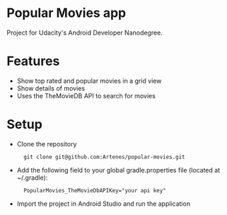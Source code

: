 # Popular Movies app

Project for Udacity's Android Developer Nanodegree. 

# Features

- Show top rated and popular movies in a grid view
- Show details of movies
- Uses the TheMovieDB API to search for movies

# Setup

- Clone the repository

        git clone git@github.com:Artenes/popular-movies.git

- Add the following field to your global gradle.properties file (located at ~/.gradle):

        PopularMovies_TheMovieDbAPIKey="your api key"

- Import the project in Android Studio and run the application